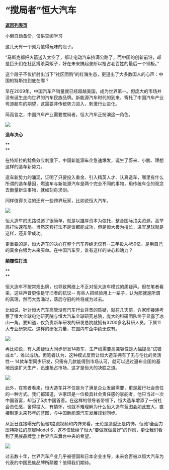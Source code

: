 # “搅局者”恒大汽车

[**返回列表页**](/gzh/政事堂2019)

小懒自动备份，仅供查阅学习

这几天有一个颇为值得玩味的段子。

  

“马斯克都把火箭送入太空了，都让电动汽车挤满公路了，而中国的创新前沿，却是巨头们在社区搏杀菜贩子，好在未来搞起垄断以抢占老百姓的最后一个铜板。”

  

这个段子不仅折射出当下“社区团购”的红海生态，更道出了大多数国人的心声：中国的特斯拉到底在哪？

  

早在2009年，中国汽车产销量就已经超越美国，成为世界第一。但庞大的市场并没有诞生走向世界的汽车民族品牌。新能源汽车时代的到来，寄托了中国汽车产业弯道超车的期望，这需要非传统势力进入，刺激行业进化。

  

简而言之，中国汽车产业需要搅局者，恒大汽车正扮演这一角色。

  

![](https://mmbiz.qpic.cn/mmbiz_jpg/rxhS23yu8cO5eyvIOw7d7jOpTYZERkmmLPhmMicbQLzhGyLktA4Ua8JCHRsyDrAYfLZWDKVBwwRzTOANnvh8oEA/640?wx_fmt=jpeg)

  

**造车决心**

 **  
**

在特斯拉的鲶鱼效应刺激下，中国新能源车企急速爆发，诞生了蔚来、小鹏、理想这样的造车新势力。

  

造车新势力的涌现，证明了只要投入重金、引入精英人才、认真造车，哪里有什么所谓的造车基因，燃油车与新能源汽车是两个完全不同的事物，用传统车企的观念去衡量新生事物，就如刻舟求剑。

  

同样值得关注的还有一些跨界玩家，比如说恒大汽车。

  

![](https://mmbiz.qpic.cn/mmbiz_jpg/rxhS23yu8cO5eyvIOw7d7jOpTYZERkmmOCD55ibJUXrt9e0rTNia4Nd4GguIX6F38SXe53QqcFwK8At0mmq0vs9A/640?wx_fmt=jpeg)

  

恒大造车的思路说透了很简单，就是以雄厚资本为依托，整合国际顶尖资源，高举高打快速布局。当然这套打法不是谁都能成功，但是恒大极为擅长，进军足球就是这样，还非常成功。

  

更重要的是，恒大造车的决心在整个汽车界绝无仅有--三年投入450亿，是用自己的真金白银为未来买单。在中国汽车界，谁有这样的决心和魄力？

**颠覆性打法**

 **  
**

恒大造车不按常规出牌，也导致网络上不乏对恒大造车模式的质疑声。但在笔者看来，这些声音更像是守旧者的抗议--
有些人把经验用上一辈子，认为那就是所谓的真理，然而大势涌过，落后守旧的终将成为过去。

  

比如说，针对恒大汽车高管没有汽车行业背景的质疑，就在几天前，许家印接连考察了恒大全球电池研究院与恒大汽车全球研究总院，庞大的科研团队终于显露了冰山一角。要知道，仅负责新车研发的研发总院就拥有3200多名科研人员，下属11大专业研究院。这样的研发力量，在国内车企中绝无仅有。

![](https://mmbiz.qpic.cn/mmbiz_jpg/rxhS23yu8cO5eyvIOw7d7jOpTYZERkmmVv2cho4zr6Tic6N4HlAaNFVmEsTzo6N3ZsOb1qIH3tHu0STXjYvGrsw/640?wx_fmt=jpeg)

  

再比如说，有人质疑恒大同步研发14款车、生产线需要高兼容性是大幅提高“试错成本”，难以成功。但笔者认为，这种模式反而让恒大造车拥有了无与伦比的灵活性--
14款车型同步研发，只需有几款能得到市场认可，就可以通过遍布全国的基地迅速扩大生产，迅速抢占市场，这才是恒大的决胜之道。

  

![](https://mmbiz.qpic.cn/mmbiz_jpg/rxhS23yu8cO5eyvIOw7d7jOpTYZERkmmvicdelj4no3zIUkibC7qyZruPSS1aEA253LHiaMEBO0O7aia07168Dz22Q/640?wx_fmt=jpeg)

  

此外，在笔者看来，恒大造车并不仅是为了满足企业发展需要，更是履行社会责任的一种方式。我们都知道，许家印是一位极具社会责任感的掌舵者，他只当过一次中国首富，却当了5次中国首善。在这样的领导者带领下，恒大造车增添了一份社会责任感，舍得投入，有情怀，也就不难理解为什么恒大造车蓝图会如此宏大，直接制定未来15年的蓝图，与中国新能源汽车发展规划同步。

  

从近日连接曝光的恒驰1路跑视频和内饰来看，无论是造型还是内饰，恒驰1全面力压特斯拉的旗舰Model
S，这不仅延续了恒大“要做就做最好”的作风，更让我们看到了民族品牌登上世界汽车舞台中央的希望。

  

![](https://mmbiz.qpic.cn/mmbiz_jpg/rxhS23yu8cO5eyvIOw7d7jOpTYZERkmmONWr89JU5onxxNNJLYuPg8qARlQlMkoPeCPVVmYTlyFjE7SrvEpSfQ/640?wx_fmt=jpeg)

  

过去数十年，世界汽车产业几乎被德国和日本企业主导，未来会否被以恒大汽车为代表的中国民族品牌所颠覆？值得我们期待。

  

